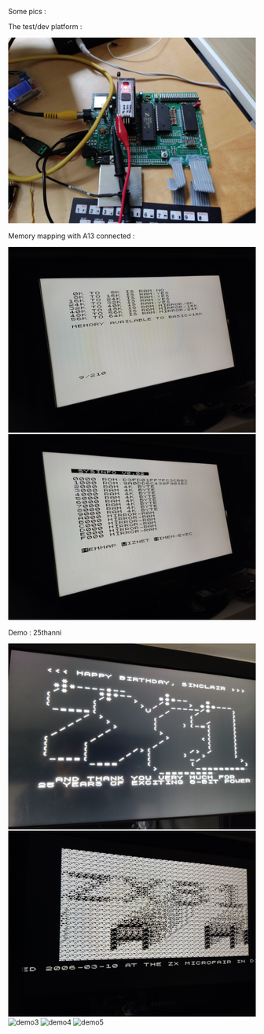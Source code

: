 Some pics :

The test/dev platform :

![devboard](IMG_20231112_103053.jpg)

Memory mapping with A13 connected :

![memory1](IMG_20231107_162408.jpg)
![memory2](IMG_20231107_162558.jpg)

Demo : 25thanni

![demo1](IMG_20231112_103525.jpg)
![demo2](IMG_20231112_103541.jpg)
![demo3]()
![demo4]()
![demo5]()

